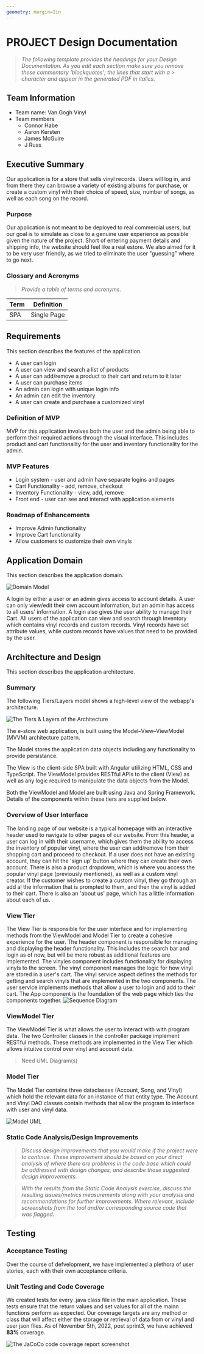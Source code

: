 ```yaml
---
geometry: margin=1in
---
```

# PROJECT Design Documentation

> _The following template provides the headings for your Design
> Documentation.  As you edit each section make sure you remove these
> commentary 'blockquotes'; the lines that start with a > character
> and appear in the generated PDF in italics._

## Team Information

* Team name: Van Gogh Vinyl
* Team members
  * Connor Habe
  * Aaron Kersten
  * James McGuire
  * J Russ

## Executive Summary

Our application is for a store that sells vinyl records. Users will log in, and from there they can browse a variety of existing albums for purchase, or create a custom vinyl with their choice of speed, size, number of songs, as well as each song on the record.

### Purpose

Our application is not meant to be deployed to real commercial users, but our goal is to simulate as close to a genuine user experience as possible given the nature of the project. Short of entering payment details and shipping info, the website should feel like a real estore. We also aimed for it to be very user friendly, as we tried to eliminate the user "guessing" where to go next.

### Glossary and Acronyms

> _Provide a table of terms and acronyms._

| Term | Definition  |
| ---- | ----------- |
| SPA  | Single Page |

## Requirements

This section describes the features of the application.

* A user can login
* A user can view and search a list of products
* A user can add/remove a product to their cart and return to it later
* A user can purchase items
* An admin can login with unique login info
* An admin can edit the inventory
* A user can create and purchase a customized vinyl

### Definition of MVP

MVP for this application involves both the user and the admin being able to perform their required actions through the visual interface. This includes product and cart functionality for the user and inventory functionality for the admin.

### MVP Features

* Login system - user and admin have separate logins and pages
* Cart Functionality - add, remove, checkout
* Inventory Functionality - view, add, remove
* Front end - user can see and interact with application elements

### Roadmap of Enhancements

* Improve Admin functionality
* Improve Cart functionality
* Allow customers to customize their own vinyls

## Application Domain

This section describes the application domain.

![Domain Model](https://user-images.githubusercontent.com/90924660/197055017-ce2aea96-9973-48e3-bf44-a81b21db2695.png)

A login by either a user or an admin gives access to account details. A user can only view/edit their own account information, but an admin has access to all users' information. A login also gives the user ability to manage their Cart. All users of the application can view and search through Inventory which contains vinyl records and custom records. Vinyl records have set attribute values, while custom records have values that need to be provided by the user.

## Architecture and Design

This section describes the application architecture.

### Summary

The following Tiers/Layers model shows a high-level view of the webapp's architecture.

![The Tiers & Layers of the Architecture](architecture-tiers-and-layers.png)

The e-store web application, is built using the Model–View–ViewModel (MVVM) architecture pattern.

The Model stores the application data objects including any functionality to provide persistance.

The View is the client-side SPA built with Angular utilizing HTML, CSS and TypeScript. The ViewModel provides RESTful APIs to the client (View) as well as any logic required to manipulate the data objects from the Model.

Both the ViewModel and Model are built using Java and Spring Framework. Details of the components within these tiers are supplied below.

### Overview of User Interface

The landing page of our website is a typical homepage with an interactive header used to navigate to other pages of our website. From this header, a user can log in with their username, which gives them the ability to access the inventory of popular vinyl, where the user can add/remove from their shopping cart and proceed to checkout. If a user does not have an existing account, they can hit the 'sign up' button where they can create their own account. There is also a product dropdown, which is where you access the popular vinyl page (previously mentioned), as well as a custom vinyl creator. If the customer wishes to create a custom vinyl, they go through an add al the information that is prompted to them, and then the vinyl is added to their cart. There is also an 'about us' page, which has a little information about each of us.

### View Tier


The View Tier is responsible for the user interface and for implementing methods from the ViewModel and Model Tier to create a cohesive experience for the user. The header component is responsible for managing and displaying the header functionality. This includes the search bar and login as of now, but will be more robust as additional features are implemented. The vinyles component includes functionality for displaying vinyls to the screen. The vinyl component manages the logic for how vinyl are stored in a user's cart. The vinyl service aspect defines the methods for getting and search vinyls that are implemented in the two components. The user service implements methods that allow a user to login and add to their cart. The App component is the foundation of the web page which ties the components together.
![Sequence Diagram](sequence.jpeg)

### ViewModel Tier

The ViewModel Tier is what allows the user to interact with with program data. The two Controller classes in the controller package implement RESTful methods. These methods are implemented in the View Tier which allows intuitve control over vinyl and account data.

> Need UML Diagram(s)

### Model Tier

The Model Tier contains three dataclasses (Account, Song, and Vinyl) which hold the relevant data for an instance of that entity type. The Account and Vinyl DAO classes contain methods that allow the program to interface with user and vinyl data.

![Model UML](model-uml.png)

### Static Code Analysis/Design Improvements

> _Discuss design improvements that you would make if the project were
> to continue. These improvement should be based on your direct
> analysis of where there are problems in the code base which could be
> addressed with design changes, and describe those suggested design
> improvements._

> _With the results from the Static Code Analysis exercise,
> discuss the resulting issues/metrics measurements along with your analysis
> and recommendations for further improvements. Where relevant, include
> screenshots from the tool and/or corresponding source code that was flagged._

## Testing

### Acceptance Testing

Over the course of defvelopment, we have implemented a plethora of user stories, each with their own acceptance criteria. 

### Unit Testing and Code Coverage

We created tests for every .java class file in the main application. These tests ensure that the return values and set values for all of the mainn functions perform as expected. Our coverage targets are any method or class that will affect either the storage or retrieval of data from or vinyl and user json files. As of November 5th, 2022, post sprint3, we have achieved **83%** coverage.

![The JaCoCo code coverage report screenshot](PostSprint3_Coverage_report.png)